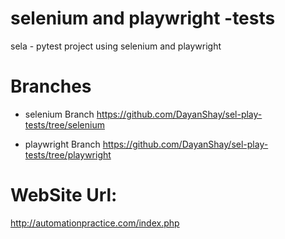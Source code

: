 
# selenium and playwright -tests
sela -  pytest project using selenium and playwright

# Branches 

*  selenium Branch
https://github.com/DayanShay/sel-play-tests/tree/selenium


*  playwright Branch
https://github.com/DayanShay/sel-play-tests/tree/playwright

# WebSite Url:

http://automationpractice.com/index.php

